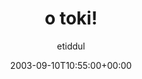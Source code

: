 ---
title: 'o toki!'
posts: 1
hash: 't161'
author: 'etiddul'
date: 2003-09-10T10:55:00+00:00
sources:
  - http://forums.tokipona.org/viewtopic.php%3Ft=161.html
---
